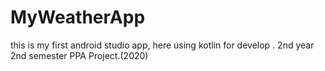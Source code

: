 # MyWeatherApp
this is my first android studio app, here using kotlin for develop .
2nd year 2nd semester PPA Project.(2020)
